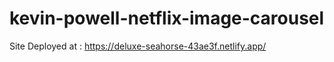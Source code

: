 # kevin-powell-netflix-image-carousel


Site Deployed at : https://deluxe-seahorse-43ae3f.netlify.app/
